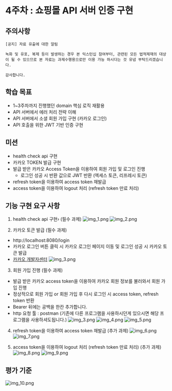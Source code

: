 # 4주차 : 쇼핑몰 API 서버 인증 구현

## 주의사항

```
[공지] 자료 유출에 대한 알림

녹화 및 유포, 복제 등이 발생하는 경우 본 익스턴십 참여부터, 관련된 모든 법적제재의 대상이 될 수 있으므로 본 자료는 과제수행용으로만 이용 가능 하시다는 것 유념 부탁드리겠습니다.

감사합니다.
```

## 학습 목표
- 1~3주차까지 진행했던 domain 핵심 로직 재활용
- API 서버에서 에러 처리 전략 이해
- API 서버에서 소셜 회원 가입 구현 (카카오 로그인)
- API 호출을 위한 JWT 기반 인증 구현

## 미션
- health check api 구현
- 카카오 TOKEN 발급 구현
- 발급 받은 카카오 Access Token을 이용하여 회원 가입 및 로그인 진행
  - 로그인 성공 시 반환 값으로 JWT 반환 (엑세스 토큰, 리프레시 토큰)
- refresh token을 이용하여 access token 재발급
- access token을 이용하여 logout 처리 (refresh token 만료 처리)

## 기능 구현 요구 사항
1. health check api 구현› (필수 과제)
  ![img_1.png](img_1.png)
  ![img_2.png](img_2.png)

2. 카카오 토큰 발급 (필수 과제)
- http://localhost:8080/login
- 카카오 로그인 버튼 클릭 시 카카오 로그인 페이지 이동 및 로그인 성공 시 카카오 토큰 발급
- [카카오 개발자센터](https://developers.kakao.com/)
  ![img_3.png](img_3.png)

3. 회원 가입 진행 (필수 과제)
- 발급 받은 카카오 access token을 이용하여 카카오 회원 정보를 불러와서 회원 가입 진행
- 정상적으로 회원 가입 or 회원 가입 후 다시 로그인 시 access token, refresh token 반환
- Bearer 뒤에는 공백을 한칸 추가합니다.
- http 요청 툴 : postman (기존에 다른 프로그램을 사용하시던게 있으시면 해당 프로그램을 사용하셔도됩니다.)
  ![img_3.png](img_3.png)
  ![img_4.png](img_4.png)
  ![img_5.png](img_5.png)

4. refresh token을 이용하여 access token 재발급 (추가 과제)
  ![img_6.png](img_6.png)
  ![img_7.png](img_7.png)


5. access token을 이용하여 logout 처리 (refresh token 만료 처리) (추가 과제)
  ![img_8.png](img_8.png)
  ![img_9.png](img_9.png)

## 평가 기준
![img_10.png](img_10.png)